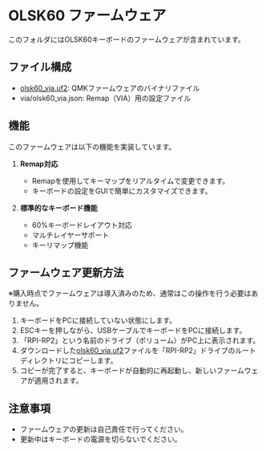 # OLSK60 ファームウェア

このフォルダにはOLSK60キーボードのファームウェアが含まれています。

## ファイル構成

- [olsk60_via.uf2](./olsk60_via.uf2): QMKファームウェアのバイナリファイル
- via/olsk60_via.json: Remap（VIA）用の設定ファイル

## 機能

このファームウェアは以下の機能を実装しています。

1. **Remap対応**
   - Remapを使用してキーマップをリアルタイムで変更できます。
   - キーボードの設定をGUIで簡単にカスタマイズできます。

2. **標準的なキーボード機能**
   - 60%キーボードレイアウト対応
   - マルチレイヤーサポート
   - キーリマップ機能

## ファームウェア更新方法
※購入時点でファームウェアは導入済みのため、通常はこの操作を行う必要はありません。

1. キーボードをPCに接続していない状態にします。
2. ESCキーを押しながら、USBケーブルでキーボードをPCに接続します。
3. 「RPI-RP2」という名前のドライブ（ボリューム）がPC上に表示されます。
4. ダウンロードした[olsk60_via.uf2](./olsk60_via.uf2)ファイルを「RPI-RP2」ドライブのルートディレクトリにコピーします。
5. コピーが完了すると、キーボードが自動的に再起動し、新しいファームウェアが適用されます。

## 注意事項

- ファームウェアの更新は自己責任で行ってください。
- 更新中はキーボードの電源を切らないでください。 